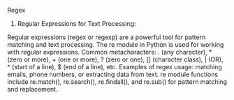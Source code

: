 Regex
1. Regular Expressions for Text Processing:

Regular expressions (regex or regexp) are a powerful tool for pattern matching and text processing.
The re module in Python is used for working with regular expressions.
Common metacharacters: . (any character), * (zero or more), + (one or more), ? (zero or one), [] (character class), | (OR), ^ (start of a line), $ (end of a line), etc.
Examples of regex usage: matching emails, phone numbers, or extracting data from text.
re module functions include re.match(), re.search(), re.findall(), and re.sub() for pattern matching and replacement.
